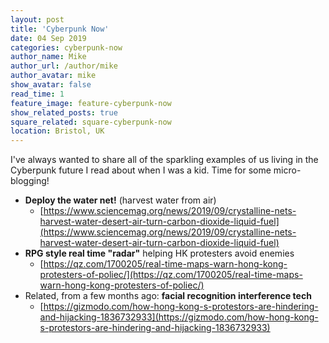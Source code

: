 ```yaml
---
layout: post
title: 'Cyberpunk Now'
date: 04 Sep 2019
categories: cyberpunk-now
author_name: Mike
author_url: /author/mike
author_avatar: mike
show_avatar: false
read_time: 1
feature_image: feature-cyberpunk-now
show_related_posts: true
square_related: square-cyberpunk-now
location: Bristol, UK
---
```


I've always wanted to share all of the sparkling examples of us living in the Cyberpunk future I read about when I was a kid. Time for some micro-blogging!

- **Deploy the water net!** (harvest water from air)
    - [https://www.sciencemag.org/news/2019/09/crystalline-nets-harvest-water-desert-air-turn-carbon-dioxide-liquid-fuel](https://www.sciencemag.org/news/2019/09/crystalline-nets-harvest-water-desert-air-turn-carbon-dioxide-liquid-fuel)
- **RPG style real time "radar"** helping HK protesters avoid enemies
    - [https://qz.com/1700205/real-time-maps-warn-hong-kong-protesters-of-poliec/](https://qz.com/1700205/real-time-maps-warn-hong-kong-protesters-of-poliec/)
- Related, from a few months ago: **facial recognition interference tech**
    - [https://gizmodo.com/how-hong-kong-s-protestors-are-hindering-and-hijacking-1836732933](https://gizmodo.com/how-hong-kong-s-protestors-are-hindering-and-hijacking-1836732933)